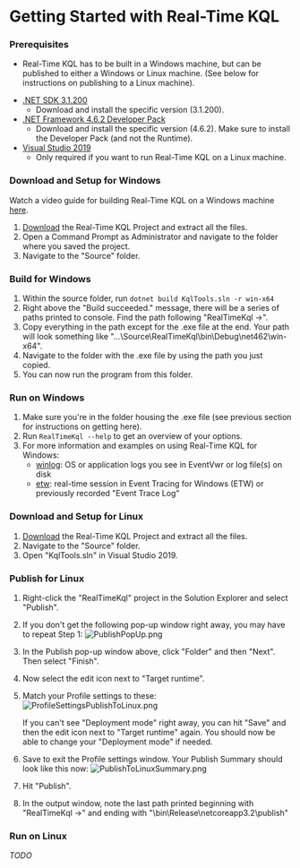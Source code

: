 # Getting Started with Real-Time KQL

### Prerequisites

* Real-Time KQL has to be built in a Windows machine, but can be published to either a Windows or Linux machine. (See below for instructions on publishing to a Linux machine).

- [.NET SDK 3.1.200](https://dotnet.microsoft.com/download/dotnet-core/3.1#sdk-3.1.200)
  - Download and install the specific version (3.1.200).
- [.NET Framework 4.6.2 Developer Pack](https://dotnet.microsoft.com/download/dotnet-framework/net462)
  - Download and install the specific version (4.6.2). Make sure to install the Developer Pack (and not the Runtime).
- [Visual Studio 2019](https://visualstudio.microsoft.com/downloads/)
  - Only required if you want to run Real-Time KQL on a Linux machine.

### Download and Setup for Windows

Watch a video guide for building Real-Time KQL on a Windows machine [here](https://youtu.be/_7K398SXf5A).

1. [Download](https://github.com/microsoft/KqlTools/archive/master.zip) the Real-Time KQL Project and extract all the files.
2. Open a Command Prompt as Administrator and navigate to the folder where you saved the project.
3. Navigate to the "Source" folder.

### Build for Windows
1. Within the source folder, run `dotnet build KqlTools.sln -r win-x64 `
2. Right above the "Build succeeded." message, there will be a series of paths printed to console. Find the path following "RealTimeKql ->".
3. Copy everything in the path except for the .exe file at the end. Your path will look something like "...\Source\RealTimeKql\bin\Debug\net462\win-x64\".
4. Navigate to the folder with the .exe file by using the path you just copied.
5. You can now run the program from this folder.

### Run on Windows

1. Make sure you're in the folder housing the .exe file (see previous section for instructions on getting here).
2. Run `RealTimeKql --help` to get an overview of your options.
3. For more information and examples on using Real-Time KQL for Windows:
   - [winlog](Winlog.md): OS or application logs you see in EventVwr or log file(s) on disk
   - [etw](Etw.md): real-time session in Event Tracing for Windows (ETW) or previously recorded "Event Trace Log"

### Download and Setup for Linux

1. [Download](https://github.com/microsoft/KqlTools/archive/master.zip) the Real-Time KQL Project and extract all the files.
2. Navigate to the "Source" folder.
3. Open "KqlTools.sln" in Visual Studio 2019.

### Publish for Linux

1. Right-click the "RealTimeKql" project in the Solution Explorer and select "Publish".

2. If you don't get the following pop-up window right away, you may have to repeat Step 1:
   ![PublishPopUp.png](PublishPopUp.png)

3. In the Publish pop-up window above, click "Folder" and then "Next". Then select "Finish".

4. Now select the edit icon next to "Target runtime". 

5. Match your Profile settings to these:
   ![ProfileSettingsPublishToLinux.png](ProfileSettingsPublishToLinux.png)

   If you can't see "Deployment mode" right away, you can hit "Save" and then the edit icon next to "Target runtime" again. You should now be able to change your "Deployment mode" if needed.

6. Save to exit the Profile settings window. Your Publish Summary should look like this now:
   ![PublishToLinuxSummary.png](PublishToLinuxSummary.png)

4. Hit "Publish".
5. In the output window, note the last path printed beginning with "RealTimeKql ->" and ending with "\bin\Release\netcoreapp3.2\publish"

### Run on Linux

*TODO*